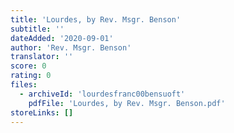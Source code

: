 ```yaml
---
title: 'Lourdes, by Rev. Msgr. Benson'
subtitle: ''
dateAdded: '2020-09-01'
author: 'Rev. Msgr. Benson'
translator: ''
score: 0
rating: 0
files:
  - archiveId: 'lourdesfranc00bensuoft'
    pdfFile: 'Lourdes, by Rev. Msgr. Benson.pdf'
storeLinks: []
---
```


